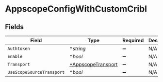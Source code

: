 # AppscopeConfigWithCustomCribl


## Fields

| Field                                                          | Type                                                           | Required                                                       | Description                                                    |
| -------------------------------------------------------------- | -------------------------------------------------------------- | -------------------------------------------------------------- | -------------------------------------------------------------- |
| `Authtoken`                                                    | **string*                                                      | :heavy_minus_sign:                                             | N/A                                                            |
| `Enable`                                                       | **bool*                                                        | :heavy_minus_sign:                                             | N/A                                                            |
| `Transport`                                                    | [*AppscopeTransport](../../models/shared/appscopetransport.md) | :heavy_minus_sign:                                             | N/A                                                            |
| `UseScopeSourceTransport`                                      | **bool*                                                        | :heavy_minus_sign:                                             | N/A                                                            |